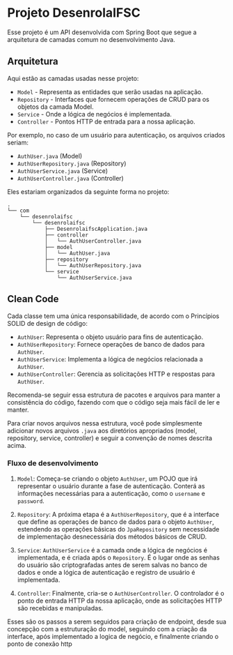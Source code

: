 # Projeto DesenrolaIFSC

Esse projeto é um API desenvolvida com Spring Boot que segue a arquitetura de camadas comum no desenvolvimento Java.

## Arquitetura

Aqui estão as camadas usadas nesse projeto:

- `Model` - Representa as entidades que serão usadas na aplicação.
- `Repository` - Interfaces que fornecem operações de CRUD para os objetos da camada Model.
- `Service` - Onde a lógica de negócios é implementada.
- `Controller` - Pontos HTTP de entrada para a nossa aplicação.

Por exemplo, no caso de um usuário para autenticação, os arquivos criados seriam:

- `AuthUser.java` (Model)
- `AuthUserRepository.java` (Repository)
- `AuthUserService.java` (Service)
- `AuthUserController.java` (Controller)

Eles estariam organizados da seguinte forma no projeto:

```
.
└── com
    └── desenrolaifsc
        └── desenrolaifsc
            ├── DesenrolaifscApplication.java
            ├── controller
            │   └── AuthUserController.java
            ├── model
            │   └── AuthUser.java
            ├── repository
            │   └── AuthUserRepository.java
            └── service
                └── AuthUserService.java
```

## Clean Code

Cada classe tem uma única responsabilidade, de acordo com o Princípios SOLID de design de código:

- `AuthUser`: Representa o objeto usuário para fins de autenticação.
- `AuthUserRepository`: Fornece operações de banco de dados para `AuthUser`.
- `AuthUserService`: Implementa a lógica de negócios relacionada a `AuthUser`.
- `AuthUserController`: Gerencia as solicitações HTTP e respostas para `AuthUser`.

Recomenda-se seguir essa estrutura de pacotes e arquivos para manter a consistência do código, fazendo com que o código seja mais fácil de ler e manter.

Para criar novos arquivos nessa estrutura, você pode simplesmente adicionar novos arquivos `.java` aos diretórios apropriados (model, repository, service, controller) e seguir a convenção de nomes descrita acima.

### Fluxo de desenvolvimento

1. `Model`: Começa-se criando o objeto `AuthUser`, um POJO que irá representar o usuário durante a fase de autenticação. Conterá as informações necessárias para a autenticação, como o `username` e `password`.

2. `Repository`: A próxima etapa é a `AuthUserRepository`, que é a interface que define as operações de banco de dados para o objeto `AuthUser`, estendendo as operações básicas do `JpaRepository` sem necessidade de implementação desnecessária dos métodos básicos de CRUD.

3. `Service`: `AuthUserService` é a camada onde a lógica de negócios é implementada, e é criada após o `Repository`. É o lugar onde as senhas do usuário são criptografadas antes de serem salvas no banco de dados e onde a lógica de autenticação e registro de usuário é implementada.

4. `Controller`: Finalmente, cria-se o `AuthUserController`. O controlador é o ponto de entrada HTTP da nossa aplicação, onde as solicitações HTTP são recebidas e manipuladas.


Esses são os passos a serem seguidos para criação de endpoint, desde sua concepção com a estruturação do model, seguindo com a criação da interface, após implementado a logica de negócio, e finalmente criando o ponto de conexão http